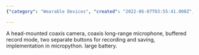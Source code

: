 ```yaml
---
{"category": "Wearable Devices", "created": "2022-06-07T03:55:41.000Z", "date": "2022-06-07 03:55:41", "description": "This device allows you to capture fun moments by using a head-mounted coaxial camera and long-range microphone. It offers buffered recording mode, separate buttons for recording and saving, is implemented with Micropython, has a large battery, and is designed for enjoyment.", "modified": "2022-08-18T14:55:48.431Z", "tags": ["buffering", "hardware", "instant capturing", "video capturing"], "title": "Hardware For Fun Moment Capturing"}

---
```


A head-mounted coaxis camera, coaxis long-range microphone, buffered record mode, two separate buttons for recording and saving, implementation in micropython. large battery.
